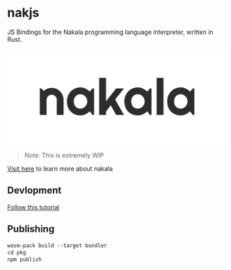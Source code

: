 # nakjs

JS Bindings for the Nakala programming language interpreter, written in Rust. 

<p align="center">
  <img src="https://github.com/nakala-lang/nakala/raw/main/assets/new_logo.png" width=500 />
</p>

> Note: This is extremely WIP


[Visit here](https://github.com/nakala-lang/nakala) to learn more about nakala

## Devlopment

[Follow this tutorial](https://developer.mozilla.org/en-US/docs/WebAssembly/Rust_to_wasm)

## Publishing

```console
wasm-pack build --target bundler
cd pkg
npm publish
```
